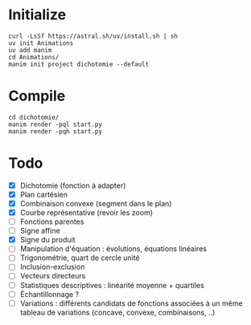 # Initialize

```
curl -LsSf https://astral.sh/uv/install.sh | sh
uv init Animations
uv add manim
cd Animations/
manim init project dichotomie --default
```

# Compile

```
cd dichotomie/
manim render -pql start.py
manim render -pqh start.py
```

# Todo

- [x] Dichotomie (fonction à adapter)
- [x] Plan cartésien
- [x] Combinaison convexe (segment dans le plan)
- [x] Courbe représentative (revoir les zoom)
- [ ] Fonctions parentes
- [ ] Signe affine
- [x] Signe du produit
- [ ] Manipulation d'équation : évolutions, équations linéaires
- [ ] Trigonométrie, quart de cercle unité
- [ ] Inclusion-exclusion
- [ ] Vecteurs directeurs
- [ ] Statistiques descriptives : linéarité moyenne + quartiles
- [ ] Échantillonnage ?
- [ ] Variations : différents candidats de fonctions associées à un même tableau de variations (concave, convexe, combinaisons, ..)
